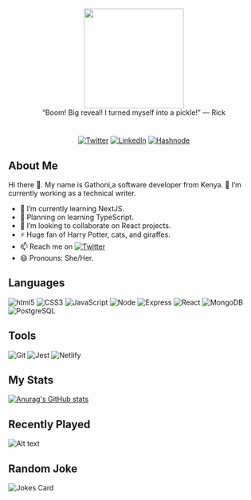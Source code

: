 ### 
<div align="center">
    <img src="https://media.giphy.com/media/YnS7j9pwnECXLMrI4t/giphy.gif" width=200/>
</div>
<div align="center">
“Boom! Big reveal! I turned myself into a pickle!” — Rick
</div>

#
<div align="center">

[![Twitter](https://img.shields.io/badge/Twitter-000000?style=for-the-badge&logo=twitter&logoColor=white)](https://twitter.com/remigathoni)
[![LinkedIn](https://img.shields.io/badge/LinkedIn-000000?style=for-the-badge&logo=linkedin&logoColor=white)](https://www.linkedin.com/)
[![Hashnode](https://img.shields.io/badge/Hashnode-000000?style=for-the-badge&logo=hashnode&logoColor=white)](https://www.hashnode.com/remigathoni)
</div>



## About Me
Hi there 👋. My name is Gathoni,a software developer from Kenya.
🔭 I’m currently working as a technical writer.
- 🌱 I’m currently learning NextJS.
- :stars: Planning on learning TypeScript.
- 👯 I’m looking to collaborate on React projects.
- :zap: Huge fan of Harry Potter, cats, and giraffes.
- 📫 Reach me on [![Twitter](https://img.shields.io/badge/Twitter-000000?style=for-the-badge&logo=twitter&logoColor=white)](https://twitter.com/remigathoni)
- 😄 Pronouns: She/Her.

## Languages

![html5](https://img.shields.io/badge/HTML5-000000?style=for-the-badge&logo=html5&logoColor=E34F26)
![CSS3](https://img.shields.io/badge/CSS3-000000?style=for-the-badge&logo=css3&logoColor=1572B6)
![JavaScript](https://img.shields.io/badge/JavaScript-000000?style=for-the-badge&logo=javascript&logoColor=F7DF1E)
![Node](https://img.shields.io/badge/Node.js-000000?style=for-the-badge&logo=node.js&logoColor=43853D)
![Express](https://img.shields.io/badge/Express.js-000000?style=for-the-badge&logo=express.js&logoColor=404D59)
![React](https://img.shields.io/badge/React-000000?style=for-the-badge&logo=react&logoColor=61DAFB)
![MongoDB](https://img.shields.io/badge/MongoDB-000000?style=for-the-badge&logo=mongodb&logoColor=4EA94B)
![PostgreSQL](https://img.shields.io/badge/PostgreSQL-000000?style=for-the-badge&logo=postgresql&logoColor=316192)

## Tools
![Git](https://img.shields.io/badge/GIT-000000?style=for-the-badge&logo=git&logoColor=E44C30)
![Jest](https://img.shields.io/badge/Jest-000000?style=for-the-badge&logo=Jest&logoColor=323330)
![Netlify](https://img.shields.io/badge/Netlify-000000?style=for-the-badge&logo=netlify&logoColor=00C7B7)

## My Stats
[![Anurag's GitHub stats](https://github-readme-stats.vercel.app/api?username=gathoni-k&count_private=true&show_icons=true&theme=dark&hide_border=true)](https://github.com/gathoni-k/github-readme-stats)


## Recently Played

![Alt text](https://spotify-recently-played-readme.vercel.app/api?user=e48iv0kkxoja0qdhvjkow9lnr)

## Random Joke
![Jokes Card](https://readme-jokes.vercel.app/api)


<!--
**gathoni-k/gathoni-k** is a ✨ _special_ ✨ repository because its `README.md` (this file) appears on your GitHub profile.

Here are some ideas to get you started:

- 🔭 I’m currently working on ...
- 🌱 I’m currently learning ...
- 👯 I’m looking to collaborate on ...
- 🤔 I’m looking for help with ...
- 💬 Ask me about ...
- 📫 How to reach me: ...
- 😄 Pronouns: ...
- ⚡ Fun fact: ...
-->
